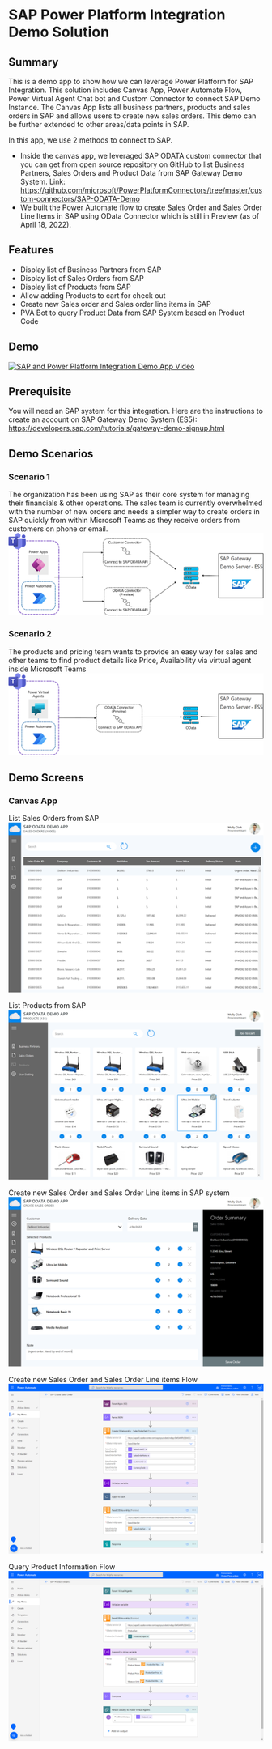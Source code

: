 # SAP Power Platform Integration Demo Solution

## Summary
This is a demo app to show how we can leverage Power Platform for SAP Integration.
This solution includes Canvas App, Power Automate Flow, Power Virtual Agent Chat bot and Custom Connector to connect SAP Demo Instance. The Canvas App lists all business partners, products and sales orders in SAP and allows users to create new sales orders. This demo can be further extended to other areas/data points in SAP.
 
In this app, we use 2 methods to connect to SAP.
* Inside the canvas app, we leveraged SAP ODATA custom connector that you can get from open source repository on GitHub to list Business Partners, Sales Orders and Product Data from SAP Gateway Demo System. Link: https://github.com/microsoft/PowerPlatformConnectors/tree/master/custom-connectors/SAP-ODATA-Demo 
* We built the Power Automate flow to create Sales Order and Sales Order Line Items in SAP using OData Connector which is still in Preview (as of April 18, 2022).
 
## Features
* Display list of Business Partners from SAP
* Display list of Sales Orders from SAP
* Display list of Products from SAP
* Allow adding Products to cart for check out
* Create new Sales order and Sales order line items in SAP
* PVA Bot to query Product Data from SAP System based on Product Code

## Demo
[![SAP and Power Platform Integration Demo App Video](https://i.ytimg.com/vi/a1_kEUVjVYo/hqdefault.jpg)](https://www.youtube.com/watch?v=a1_kEUVjVYo)

## Prerequisite
You will need an SAP system for this integration. Here are the instructions to create an account on SAP Gateway Demo System (ES5):
https://developers.sap.com/tutorials/gateway-demo-signup.html

## Demo Scenarios
### Scenario 1 
The organization has been using SAP as their core system for managing their financials & other operations. The sales team is currently overwhelmed with the number of new orders and needs a simpler way to create orders in SAP quickly from within Microsoft Teams as they receive orders from customers on phone or email.
![Scenario 1 Flow](/images/SAPPP-Scenario1.png)
 
### Scenario 2 
The products and pricing team wants to provide an easy way for sales and other teams to find product details like Price, Availability via virtual agent inside Microsoft Teams
![Scenario 2 Flow](/images/SAPPP-Scenario2.png) 

## Demo Screens
### Canvas App
List Sales Orders from SAP
![List Sales Orders from SAP](/images/CanvasApp-S2-ListSalesOrder.png)

List Products from SAP
![List Products from SAP](/images/CanvasApp-S3-ListProducts.png)

Create new Sales Order and Sales Order Line items in SAP system
![Create new Sales Order and Sales Order Line items in SAP system](/images/CanvasApp-S4-EditCartCheckOut.png)

Create new Sales Order and Sales Order Line items Flow
![Create new Sales Order and Sales Order Line items Flow](/images/Flow-S1-CreateSalesOrder.png)

Query Product Information Flow
![Query Product Information Flow](/images/Flow-S2-QueryProductInfo.png)

